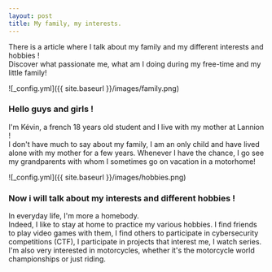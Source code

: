 ```yaml
---
layout: post
title: My family, my interests.
---
```


There is a article where I talk about my family and my different interests and hobbies !  
Discover what passionate me, what am I doing during my free-time and my little family!

![_config.yml]({{ site.baseurl }}/images/family.png)

### Hello guys and girls !

I'm Kévin, a french 18 years old student and I live with my mother at Lannion !  
I don't have much to say about my family, I am an only child and have lived alone with my mother for a few years. Whenever I have the chance, I go see my grandparents with whom I sometimes go on vacation in a motorhome!

![_config.yml]({{ site.baseurl }}/images/hobbies.png)

### Now i will talk about my interests and different hobbies !

In everyday life, I'm more a homebody.  
Indeed, I like to stay at home to practice my various hobbies. I find friends to play video games with them, I find others to participate in cybersecurity competitions (CTF), I participate in projects that interest me, I watch series. I'm also very interested in motorcycles, whether it's the motorcycle world championships or just riding.
